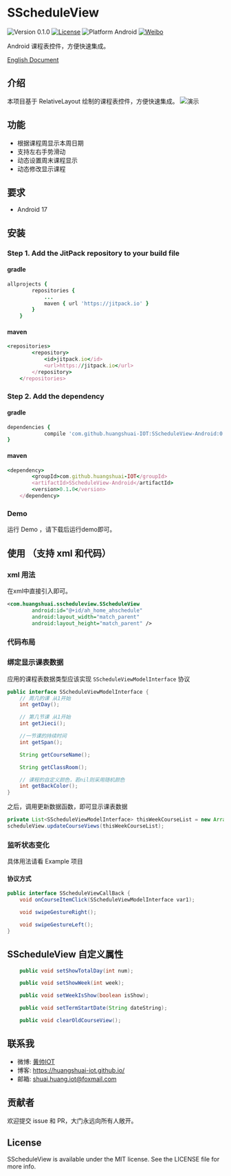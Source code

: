 # SScheduleView

![Version 0.1.0](https://img.shields.io/badge/Version-0.1.0-brightgreen.svg?style=flat)
[![License](https://img.shields.io/cocoapods/l/SScheduleView.svg?style=flat)](http://cocoapods.org/pods/SScheduleView)
![Platform Android](https://img.shields.io/badge/Platform-Android-brightgreen.svg?style=flat)
[![Weibo](https://img.shields.io/badge/%e5%be%ae%e5%8d%9a-%40%e9%bb%84%e5%b8%85IOT-yellow.svg?style=flat)](http://weibo.com/2189929640)

Android 课程表控件，方便快速集成。

[English Document](https://github.com/huangshuai-IOT/SScheduleView-Android/blob/master/README.md)

## 介绍
本项目基于 RelativeLayout 绘制的课程表控件，方便快速集成。
![演示](https://github.com/huangshuai-IOT/SScheduleView-Android/blob/master/demo.gif)

## 功能
- 根据课程周显示本周日期
- 支持左右手势滑动
- 动态设置周末课程显示
- 动态修改显示课程

## 要求
- Android 17

## 安装
### Step 1. Add the JitPack repository to your build file
#### gradle

```ruby
allprojects {
		repositories {
			...
			maven { url 'https://jitpack.io' }
		}
	}
```
#### maven

```ruby
<repositories>
		<repository>
		    <id>jitpack.io</id>
		    <url>https://jitpack.io</url>
		</repository>
	</repositories>
```

### Step 2. Add the dependency
#### gradle

```ruby
dependencies {
	        compile 'com.github.huangshuai-IOT:SScheduleView-Android:0.1.0'
}
```
#### maven
```ruby
<dependency>
	    <groupId>com.github.huangshuai-IOT</groupId>
	    <artifactId>SScheduleView-Android</artifactId>
	    <version>0.1.0</version>
	</dependency>
```

### Demo

运行 Demo ，请下载后运行demo即可。

## 使用 （支持 xml 和代码）
### xml 用法

在xml中直接引入即可。

```XML
<com.huangshuai.sscheduleview.SScheduleView
        android:id="@+id/ah_home_ahschedule"
        android:layout_width="match_parent"
        android:layout_height="match_parent" />
```

### 代码布局


### 绑定显示课表数据

应用的课程表数据类型应该实现 `SScheduleViewModelInterface` 协议

```Java
public interface SScheduleViewModelInterface {
    // 周几的课 从1开始
    int getDay();

    // 第几节课 从1开始
    int getJieci();

    //一节课的持续时间
    int getSpan();

    String getCourseName();

    String getClassRoom();

    // 课程的自定义颜色，若nil则采用随机颜色
    int getBackColor();
}
```

之后，调用更新数据函数，即可显示课表数据

```Java 
private List<SScheduleViewModelInterface> thisWeekCourseList = new ArrayList<>();
scheduleView.updateCourseViews(thisWeekCourseList);
```

### 监听状态变化

具体用法请看 Example 项目

#### 协议方式

```Java
public interface SScheduleViewCallBack {
    void onCourseItemClick(SScheduleViewModelInterface var1);

    void swipeGestureRight();

    void swipeGestureLeft();
}
```

## SScheduleView 自定义属性

```Java
    public void setShowTotalDay(int num);

    public void setShowWeek(int week);

    public void setWeekIsShow(boolean isShow);

    public void setTermStartDate(String dateString);

    public void clearOldCourseView();
```

## 联系我

- 微博: [黄帅IOT](http://weibo.com/u/2189929640)
- 博客: https://huangshuai-iot.github.io/
- 邮箱: shuai.huang.iot@foxmail.com

## 贡献者

欢迎提交 issue 和 PR，大门永远向所有人敞开。

## License

SScheduleView is available under the MIT license. See the LICENSE file for more info.



